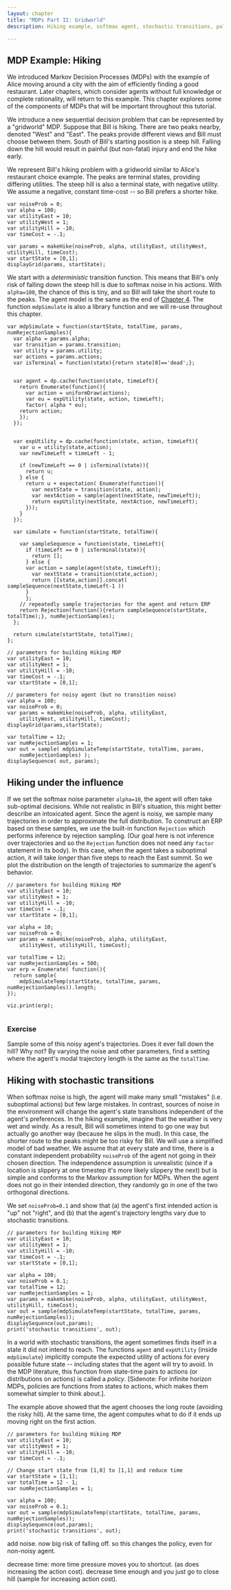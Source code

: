 ```yaml
---
layout: chapter
title: "MDPs Part II: Gridworld"
description: Hiking example, softmax agent, stochastic transitions, policies, expected values of possible actions, discounting

---
```


## MDP Example: Hiking

We introduced Markov Decision Processes (MDPs) with the example of Alice moving around a city with the aim of efficiently finding a good restaurant. Later chapters, which consider agents without full knowledge or complete rationality, will return to this example. This chapter explores some of the components of MDPs that will be important throughout this tutorial. 

We introduce a new sequential decision problem that can be represented by a "gridworld" MDP. Suppose that Bill is hiking. There are two peaks nearby, denoted "West" and "East". The peaks provide different views and Bill must choose between them. South of Bill's starting position is a steep hill. Falling down the hill would result in painful (but non-fatal) injury and end the hike early.

We represent Bill's hiking problem with a gridworld similar to Alice's restaurant choice example. The peaks are terminal states, providing differing utilities. The steep hill is also a terminal state, with negative utility. We assume a negative, constant time-cost -- so Bill prefers a shorter hike. 

~~~~
var noiseProb = 0;
var alpha = 100;
var utilityEast = 10;
var utilityWest = 1;
var utilityHill = -10;
var timeCost = -.1;

var params = makeHike(noiseProb, alpha, utilityEast, utilityWest, utilityHill, timeCost);
var startState = [0,1];
displayGrid(params, startState);
~~~~

We start with a *deterministic* transition function. This means that Bill's only risk of falling down the steep hill is due to softmax noise in his actions. With `alpha=100`, the chance of this is tiny, and so Bill will take the short route to the peaks. The agent model is the same as the end of [Chapter 4]('/chapters/04-mdp.md'). The function `mdpSimulate` is also a library function and we will re-use throughout this chapter. 


~~~~
var mdpSimulate = function(startState, totalTime, params, numRejectionSamples){
  var alpha = params.alpha;
  var transition = params.transition;
  var utility = params.utility;
  var actions = params.actions;
  var isTerminal = function(state){return state[0]=='dead';};


  var agent = dp.cache(function(state, timeLeft){
    return Enumerate(function(){
      var action = uniformDraw(actions);
      var eu = expUtility(state, action, timeLeft);    
      factor( alpha * eu);
    return action;
    });      
  });
  
  
  var expUtility = dp.cache(function(state, action, timeLeft){
    var u = utility(state,action);
    var newTimeLeft = timeLeft - 1;
    
    if (newTimeLeft == 0 | isTerminal(state)){
      return u; 
    } else {                     
      return u + expectation( Enumerate(function(){
        var nextState = transition(state, action); 
        var nextAction = sample(agent(nextState, newTimeLeft));
        return expUtility(nextState, nextAction, newTimeLeft);  
      }));
    }                      
  });
  
  var simulate = function(startState, totalTime){
  
    var sampleSequence = function(state, timeLeft){
      if (timeLeft == 0 | isTerminal(state)){
        return [];
      } else {
      var action = sample(agent(state, timeLeft));
        var nextState = transition(state,action); 
        return [[state,action]].concat( sampleSequence(nextState,timeLeft-1 ))
      }
      };
    // repeatedly sample trajectories for the agent and return ERP
    return Rejection(function(){return sampleSequence(startState, totalTime);}, numRejectionSamples);
  };

  return simulate(startState, totalTime);
};

// parameters for building Hiking MDP
var utilityEast = 10;
var utilityWest = 1;
var utilityHill = -10;
var timeCost = -.1;
var startState = [0,1];

// parameters for noisy agent (but no transition noise)
var alpha = 100;
var noiseProb = 0;
var params = makeHike(noiseProb, alpha, utilityEast, 
    utilityWest, utilityHill, timeCost);
displayGrid(params,startState);

var totalTime = 12;
var numRejectionSamples = 1;
var out = sample( mdpSimulateTemp(startState, totalTime, params, 
    numRejectionSamples) );
displaySequence( out, params);

~~~~

## Hiking under the influence 
If we set the softmax noise parameter `alpha=10`, the agent will often take sub-optimal decisions. While not realistic in Bill's situation, this might better describe an intoxicated agent. Since the agent is noisy, we sample many trajectories in order to approximate the full distribution. To construct an ERP based on these samples, we use the built-in function `Rejection` which performs inference by rejection sampling. (Our goal here is not inference over trajectories and so the `Rejection` function does not need any `factor` statement in its body). In this case, when the agent takes a suboptimal action, it will take *longer* than five steps to reach the East summit. So we plot the distribution on the length of trajectories to summarize the agent's behavior. 


~~~~
// parameters for building Hiking MDP
var utilityEast = 10;
var utilityWest = 1;
var utilityHill = -10;
var timeCost = -.1;
var startState = [0,1];

var alpha = 10;
var noiseProb = 0;
var params = makeHike(noiseProb, alpha, utilityEast,
    utilityWest, utilityHill, timeCost);

var totalTime = 12;
var numRejectionSamples = 500;
var erp = Enumerate( function(){
  return sample( 
    mdpSimulateTemp(startState, totalTime, params, numRejectionSamples)).length;
});

viz.print(erp);


~~~~

### Exercise
Sample some of this noisy agent's trajectories. Does it ever fall down the hill? Why not? By varying the noise and other parameters, find a setting where the agent's modal trajectory length is the same as the `totalTime`.
<!-- let alpha=0.5 and action cost = -.01 -->


## Hiking with stochastic transitions

When softmax noise is high, the agent will make many small "mistakes" (i.e. suboptimal actions) but few large mistakes. In contrast, sources of noise in the environment will change the agent's state transitions independent of the agent's preferences. In the hiking example, imagine that the weather is very wet and windy. As a result, Bill will sometimes intend to go one way but actually go another way (because he slips in the mud). In this case, the shorter route to the peaks might be too risky for Bill. We will use a simplified model of bad weather. We assume that at every state and time, there is a constant independent probability `noiseProb` of the agent not going in their chosen direction. The independence assumption is unrealistic (since if a location is slippery at one timestep it's more likely slippery the next) but is simple and conforms to the Markov assumption for MDPs. When the agent does not go in their intended direction, they randomly go in one of the two orthogonal directions.

We set `noiseProb=0.1` and show that (a) the agent's first intended action is "up" not "right", and (b) that the agent's trajectory lengths vary due to stochastic transitions. 

~~~~
// parameters for building Hiking MDP
var utilityEast = 10;
var utilityWest = 1;
var utilityHill = -10;
var timeCost = -.1;
var startState = [0,1];

var alpha = 100;
var noiseProb = 0.1;
var totalTime = 12;
var numRejectionSamples = 1;
var params = makeHike(noiseProb, alpha, utilityEast, utilityWest, utilityHill, timeCost);
var out = sample(mdpSimulateTemp(startState, totalTime, params, numRejectionSamples));
displaySequence(out,params);
print('stochastic transitions', out);
~~~~

In a world with stochastic transitions, the agent sometimes finds itself in a state it did not intend to reach. The functions `agent` and `expUtility` (inside `mdpSimulate`) implicitly compute the expected utility of actions for every possible future state -- including states that the agent will try to avoid. In the MDP literature, this function from state-time pairs to actions (or distributions on actions) is called a *policy*. [Sidenote: For infinite horizon MDPs, policies are functions from states to actions, which makes them somewhat simpler to think about.]. 

The example above showed that the agent chooses the long route (avoiding the risky hill). At the same time, the agent computes what to do if it ends up moving right on the first action.

~~~~
// parameters for building Hiking MDP
var utilityEast = 10;
var utilityWest = 1;
var utilityHill = -10;
var timeCost = -.1;

// Change start state from [1,0] to [1,1] and reduce time
var startState = [1,1];
var totalTime = 12 - 1;
var numRejectionSamples = 1;

var alpha = 100;
var noiseProb = 0.1;
var out = sample(mdpSimulateTemp(startState, totalTime, params, numRejectionSamples));
displaySequence(out,params);
print('stochastic transitions', out);
~~~~








add noise. now big risk of falling off. so this changes the policy, even for non-noisy agent.

decrease time: more time pressure moves you to shortcut. (as does increasing the action cost). decrease time enough and you just go to close hill (sample for increasing action cost). 


